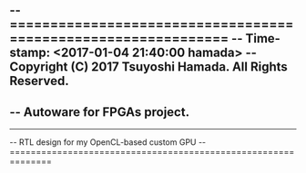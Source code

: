 -- ==============================================================
-- Time-stamp: <2017-01-04 21:40:00 hamada>
-- Copyright (C) 2017 Tsuyoshi Hamada. All Rights Reserved.
--
-- Autoware for FPGAs project.
-- 
-- --------------------------------------------------------------
-- RTL design for my OpenCL-based custom GPU
-- ==============================================================
